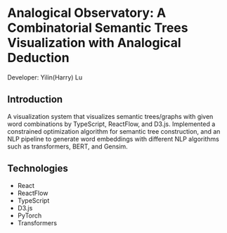 # Analogical Observatory: A Combinatorial Semantic Trees Visualization with Analogical Deduction

Developer: Yilin(Harry) Lu

## Introduction

A visualization system that visualizes semantic trees/graphs with given word combinations by TypeScript, ReactFlow, and D3.js. Implemented a constrained optimization algorithm for semantic tree construction, and an NLP pipeline to generate word embeddings with different NLP algorithms such as transformers, BERT, and Gensim. 

## Technologies

- React
- ReactFlow
- TypeScript
- D3.js
- PyTorch
- Transformers
